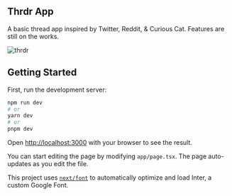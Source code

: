 ## Thrdr App

A basic thread app inspired by Twitter, Reddit, & Curious Cat. Features are still on the works.

![thrdr](https://i.ibb.co/p3gNh1x/mockup.png "thrdr")

## Getting Started

First, run the development server:

```bash
npm run dev
# or
yarn dev
# or
pnpm dev
```

Open [http://localhost:3000](http://localhost:3000) with your browser to see the result.

You can start editing the page by modifying `app/page.tsx`. The page auto-updates as you edit the file.

This project uses [`next/font`](https://nextjs.org/docs/basic-features/font-optimization) to automatically optimize and load Inter, a custom Google Font.
